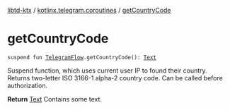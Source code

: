 [libtd-ktx](../index.md) / [kotlinx.telegram.coroutines](index.md) / [getCountryCode](./get-country-code.md)

# getCountryCode

`suspend fun `[`TelegramFlow`](../kotlinx.telegram.core/-telegram-flow/index.md)`.getCountryCode(): `[`Text`](https://tdlibx.github.io/td/docs/org/drinkless/td/libcore/telegram/TdApi/Text.html)

Suspend function, which uses current user IP to found their country. Returns two-letter ISO
3166-1 alpha-2 country code. Can be called before authorization.

**Return**
[Text](https://tdlibx.github.io/td/docs/org/drinkless/td/libcore/telegram/TdApi/Text.html) Contains some text.

